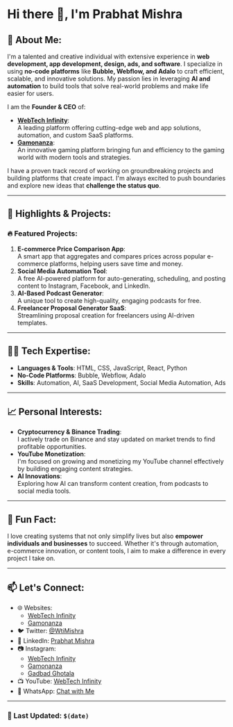 # Hi there 👋, I'm Prabhat Mishra  

## 🚀 About Me:
I'm a talented and creative individual with extensive experience in **web development, app development, design, ads, and software**. I specialize in using **no-code platforms** like **Bubble, Webflow, and Adalo** to craft efficient, scalable, and innovative solutions. My passion lies in leveraging **AI and automation** to build tools that solve real-world problems and make life easier for users.  

I am the **Founder & CEO** of:  
- **[WebTech Infinity](http://www.webtechinfinity.com)**:  
  A leading platform offering cutting-edge web and app solutions, automation, and custom SaaS platforms.  
- **[Gamonanza](http://www.gamonanza.rf.gd)**:  
  An innovative gaming platform bringing fun and efficiency to the gaming world with modern tools and strategies.  

I have a proven track record of working on groundbreaking projects and building platforms that create impact. I'm always excited to push boundaries and explore new ideas that **challenge the status quo**.  

---

## 🌟 Highlights & Projects:

### 🔥 Featured Projects:
1. **E-commerce Price Comparison App**:  
   A smart app that aggregates and compares prices across popular e-commerce platforms, helping users save time and money.  
2. **Social Media Automation Tool**:  
   A free AI-powered platform for auto-generating, scheduling, and posting content to Instagram, Facebook, and LinkedIn.  
3. **AI-Based Podcast Generator**:  
   A unique tool to create high-quality, engaging podcasts for free.  
4. **Freelancer Proposal Generator SaaS**:  
   Streamlining proposal creation for freelancers using AI-driven templates.  

---

## 🧑‍💻 Tech Expertise:
- **Languages & Tools**: HTML, CSS, JavaScript, React, Python  
- **No-Code Platforms**: Bubble, Webflow, Adalo  
- **Skills**: Automation, AI, SaaS Development, Social Media Automation, Ads  

---

## 📈 Personal Interests:
- **Cryptocurrency & Binance Trading**:  
   I actively trade on Binance and stay updated on market trends to find profitable opportunities.  
- **YouTube Monetization**:  
   I'm focused on growing and monetizing my YouTube channel effectively by building engaging content strategies.  
- **AI Innovations**:  
   Exploring how AI can transform content creation, from podcasts to social media tools.  

---

## 🌱 Fun Fact:
I love creating systems that not only simplify lives but also **empower individuals and businesses** to succeed. Whether it's through automation, e-commerce innovation, or content tools, I aim to make a difference in every project I take on.

---

## 📫 Let's Connect:
- 🌐 Websites:  
  - [WebTech Infinity](http://www.webtechinfinity.com)  
  - [Gamonanza](http://www.gamonanza.rf.gd)  
- 🐦 Twitter: [@WtiMishra](https://x.com/WtiMishra)  
- 💼 LinkedIn: [Prabhat Mishra](https://www.linkedin.com/in/prabhat-mishra-07477325a)  
- 📷 Instagram:  
  - [WebTech Infinity](https://www.instagram.com/_webtech_infinity_)  
  - [Gamonanza](https://www.instagram.com/gamonanza)  
  - [Gadbad Ghotala](https://www.instagram.com/gadbad_ghotala_420)  
- 📺 YouTube: [WebTech Infinity](https://youtube.com/@webtechinfinity)  
- 💬 WhatsApp: [Chat with Me](https://wa.me/919140626921)  

---

### 🌟 Last Updated: `$(date)`
